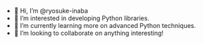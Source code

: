 - 👋 Hi, I’m @ryosuke-inaba
- 👀 I’m interested in developing Python libraries.
- 🌱 I’m currently learning more on advanced Python techniques.
- 💞️ I’m looking to collaborate on anything interesting!
